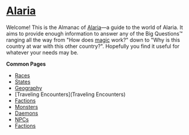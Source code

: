 # [Alaria](Alaria)

Welcome! This is the Almanac of [Alaria](Alaria)—a guide to the world of Alaria. It aims to provide enough information to answer any of the Big Questions™ ranging all the way from "How does [magic](Magic) work?" down to "Why is this country at war with this other country?". Hopefully you find it useful for whatever your needs may be.

**Common Pages**

- [Races](Races)
- [States](States)
- [Geography](Geography)
- [Traveling Encounters](Traveling Encounters)
- [Factions](Factions)
- [Monsters](Monsters)
- [Daemons](Daemons)
- [NPCs](NPCs)
- [Factions](Factions)
